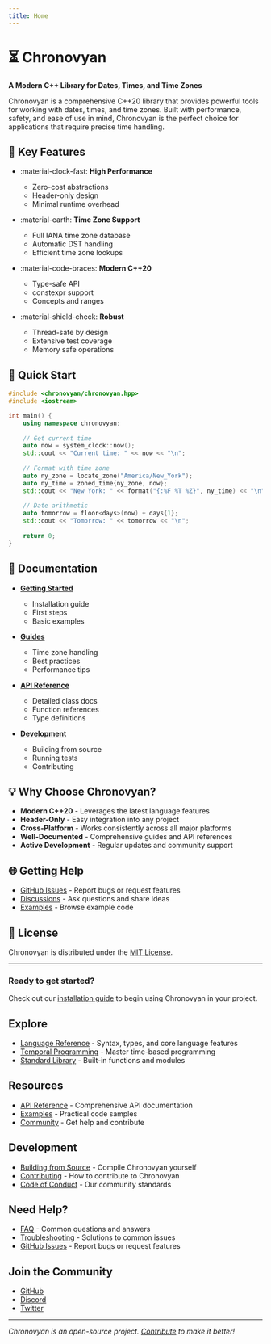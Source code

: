 ```yaml
---
title: Home
---
```


# ⏳ Chronovyan

**A Modern C++ Library for Dates, Times, and Time Zones**

Chronovyan is a comprehensive C++20 library that provides powerful tools for working with dates, times, and time zones. Built with performance, safety, and ease of use in mind, Chronovyan is the perfect choice for applications that require precise time handling.

## 🌟 Key Features

<div class="grid cards" markdown>

- :material-clock-fast: **High Performance**
  - Zero-cost abstractions
  - Header-only design
  - Minimal runtime overhead

- :material-earth: **Time Zone Support**
  - Full IANA time zone database
  - Automatic DST handling
  - Efficient time zone lookups

- :material-code-braces: **Modern C++20**
  - Type-safe API
  - constexpr support
  - Concepts and ranges

- :material-shield-check: **Robust**
  - Thread-safe by design
  - Extensive test coverage
  - Memory safe operations

</div>

## 🚀 Quick Start

```cpp
#include <chronovyan/chronovyan.hpp>
#include <iostream>

int main() {
    using namespace chronovyan;
    
    // Get current time
    auto now = system_clock::now();
    std::cout << "Current time: " << now << "\n";
    
    // Format with time zone
    auto ny_zone = locate_zone("America/New_York");
    auto ny_time = zoned_time{ny_zone, now};
    std::cout << "New York: " << format("{:%F %T %Z}", ny_time) << "\n";
    
    // Date arithmetic
    auto tomorrow = floor<days>(now) + days{1};
    std::cout << "Tomorrow: " << tomorrow << "\n";
    
    return 0;
}
```

## 📖 Documentation

<div class="grid cards" markdown>

- [**Getting Started**](getting-started/installation/)
  - Installation guide
  - First steps
  - Basic examples

- [**Guides**](guides/timezones/)
  - Time zone handling
  - Best practices
  - Performance tips

- [**API Reference**](api/reference/)
  - Detailed class docs
  - Function references
  - Type definitions

- [**Development**](development/building/)
  - Building from source
  - Running tests
  - Contributing

</div>

## 💡 Why Choose Chronovyan?

- **Modern C++20** - Leverages the latest language features
- **Header-Only** - Easy integration into any project
- **Cross-Platform** - Works consistently across all major platforms
- **Well-Documented** - Comprehensive guides and API references
- **Active Development** - Regular updates and community support

## 🌐 Getting Help

- [GitHub Issues](https://github.com/Chronovyan/Chronovyan/issues) - Report bugs or request features
- [Discussions](https://github.com/Chronovyan/Chronovyan/discussions) - Ask questions and share ideas
- [Examples](getting-started/examples/) - Browse example code

## 📄 License

Chronovyan is distributed under the [MIT License](https://opensource.org/licenses/MIT).

---

<div class="mdx-parallax" data-mdx-component="parallax">
  <div class="mdx-parallax__image" style="--image: url('assets/images/hero.jpg')"></div>
  <div class="mdx-parallax__content">
    <h3>Ready to get started?</h3>
    <p>Check out our <a href="getting-started/installation/">installation guide</a> to begin using Chronovyan in your project.</p>
  </div>
</div>

## Explore

- [Language Reference](language/syntax.md) - Syntax, types, and core language features
- [Temporal Programming](temporal-programming/concepts.md) - Master time-based programming
- [Standard Library](api/standard-library.md) - Built-in functions and modules

## Resources

- [API Reference](api/standard-library.md) - Comprehensive API documentation
- [Examples](getting-started/examples.md) - Practical code samples
- [Community](community/index.md) - Get help and contribute

## Development

- [Building from Source](development/building.md) - Compile Chronovyan yourself
- [Contributing](development/contributing.md) - How to contribute to Chronovyan
- [Code of Conduct](community/code-of-conduct.md) - Our community standards

## Need Help?

- [FAQ](community/faq.md) - Common questions and answers
- [Troubleshooting](community/troubleshooting.md) - Solutions to common issues
- [GitHub Issues](https://github.com/chronovyan/chronovyan/issues) - Report bugs or request features

## Join the Community

- [GitHub](https://github.com/chronovyan/chronovyan)
- [Discord](https://discord.gg/chronovyan)
- [Twitter](https://twitter.com/chronovyan)

---

*Chronovyan is an open-source project. [Contribute](development/contributing.md) to make it better!*
